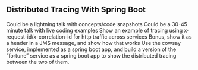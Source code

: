 Distributed Tracing With Spring Boot
------------------------------------

Could be a lightning talk with concepts/code snapshots
Could be a 30-45 minute talk with live coding examples
Show an example of tracing using x-request-id/x-correlation-id for http traffic across services
Bonus, show it as a header in a JMS message, and show how that works
Use the cowsay service, implemented as a spring boot app, and build a version of the “fortune” service as a spring boot app to show the distributed tracing between the two of them.
